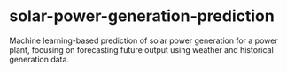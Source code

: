 # solar-power-generation-prediction
Machine learning-based prediction of solar power generation for a power plant, focusing on forecasting future output using weather and historical generation data.
